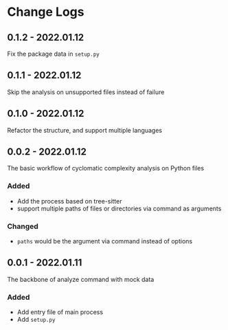 # Change Logs

## 0.1.2 - 2022.01.12
Fix the package data in `setup.py`

## 0.1.1 - 2022.01.12
Skip the analysis on unsupported files instead of failure

## 0.1.0 - 2022.01.12
Refactor the structure, and support multiple languages

## 0.0.2 - 2022.01.12
The basic workflow of cyclomatic complexity analysis on Python files
### Added
- Add the process based on tree-sitter
- support multiple paths of files or directories via command as arguments
### Changed
- `paths` would be the argument via command instead of options

## 0.0.1 - 2022.01.11
The backbone of analyze command with mock data
### Added
- Add entry file of main process
- Add `setup.py`
